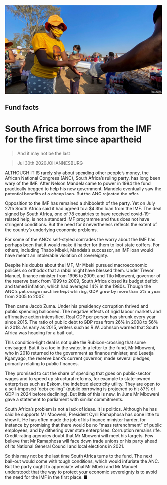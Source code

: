 ![](./images/20200801_MAP501.jpg)

## Fund facts

# South Africa borrows from the IMF for the first time since apartheid

> And it may not be the last

> Jul 30th 2020JOHANNESBURG

ALTHOUGH IT IS rarely shy about spending other people’s money, the African National Congress (ANC), South Africa’s ruling party, has long been wary of the IMF. After Nelson Mandela came to power in 1994 the fund practically begged to help his new government. Mandela eventually saw the potential benefits of a cheap loan. But the ANC rejected the offer.

Opposition to the IMF has remained a shibboleth of the party. Yet on July 27th South Africa said it had agreed to a $4.3bn loan from the IMF. The deal signed by South Africa, one of 78 countries to have received covid-19-related help, is not a standard IMF programme and thus does not have stringent conditions. But the need for it nevertheless reflects the extent of the country’s underlying economic problems.

For some of the ANC’s self-styled comrades the worry about the IMF has perhaps been that it would make it harder for them to loot state coffers. For others, including Thabo Mbeki, Mandela’s successor, an IMF loan would have meant an intolerable violation of sovereignty.

Despite his doubts about the IMF, Mr Mbeki pursued macroeconomic policies so orthodox that a rabbi might have blessed them. Under Trevor Manuel, finance minister from 1996 to 2009, and Tito Mboweni, governor of the reserve bank from 1999 to 2009, South Africa closed its budget deficit and tamed inflation, which had averaged 14% in the 1980s. Though the ANC’s patronage machine kept whirring, GDP grew by more than 5% a year from 2005 to 2007.

Then came Jacob Zuma. Under his presidency corruption thrived and public spending ballooned. The negative effects of rigid labour markets and affirmative action intensified. Real GDP per person has shrunk every year since 2015. The ratio of public debt to GDP rose from 26% in 2008 to 56% in 2018. As early as 2015, writers such as R.W. Johnson warned that South Africa was heading for a bail-out.

This condition-light deal is not quite the Rubicon-crossing that some envisaged. But it is a toe in the water. In a letter to the fund, Mr Mboweni, who in 2018 returned to the government as finance minister, and Lesetja Kganyago, the reserve bank’s current governor, made several pledges, primarily relating to public finances.

They promised to cut the share of spending that goes on public-sector wages and to speed up structural reforms, for example to state-owned enterprises such as Eskom, the indebted electricity utility. They are open to a self-imposed “debt ceiling” (public borrowing is projected to hit 87% of GDP in 2024 before declining). But little of this is new. In June Mr Mboweni gave a statement to parliament with similar commitments.

South Africa’s problem is not a lack of ideas. It is politics. Although he has said he supports Mr Mboweni, President Cyril Ramaphosa has done little to show it. He has often made the job of his finance minister harder, for instance by promising that there would be no “mass retrenchment” of public employees, and by dithering over state enterprises. Corruption remains rife. Credit-rating agencies doubt that Mr Mboweni will meet his targets. Few believe that Mr Ramaphosa will face down trade unions or his party ahead of its National General Council and local elections in 2021.

So this may not be the last time South Africa turns to the fund. The next bail-out would come with tough conditions, which would infuriate the ANC. But the party ought to appreciate what Mr Mbeki and Mr Manuel understood: that the way to protect your economic sovereignty is to avoid the need for the IMF in the first place. ■